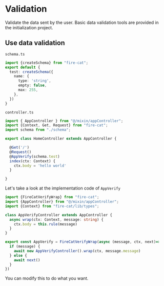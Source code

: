 # Validation

Validate the data sent by the user. Basic data validation tools are provided in the initialization project.

## Use data validation

`schema.ts`
```ts
import {createSchema} from "fire-cat";
export default {
  test: createSchema({
    name: {
      type: 'string',
      empty: false,
      max: 255,
    },
  })
}
```
`controller.ts`

```ts
import { AppController } from "@/mixin/appController";
import {Context, Get, Request} from "fire-cat";
import schema from "./schema";

export class HomeController extends AppController {

  @Get('/')
  @Request()
  @AppVerify(schema.test)
  index(ctx: Context) {
    ctx.body = 'hello world'
  }

}
```

Let's take a look at the implementation code of `AppVerify`

```ts
import {FireCatVerifyWrap} from "fire-cat";
import {AppController} from "@/mixin/appController";
import {Context} from "fire-cat/lib/types";

class AppVerifyController extends AppController {
  async wrap(ctx: Context, message: string) {
    ctx.body = this.rule(message)
  }
}

export const AppVerify = FireCatVerifyWrap(async (message, ctx, next)=> {
  if (message) {
    await new AppVerifyController().wrap(ctx, message.message)
  } else {
    await next()
  }
})
```

You can modify this to do what you want.